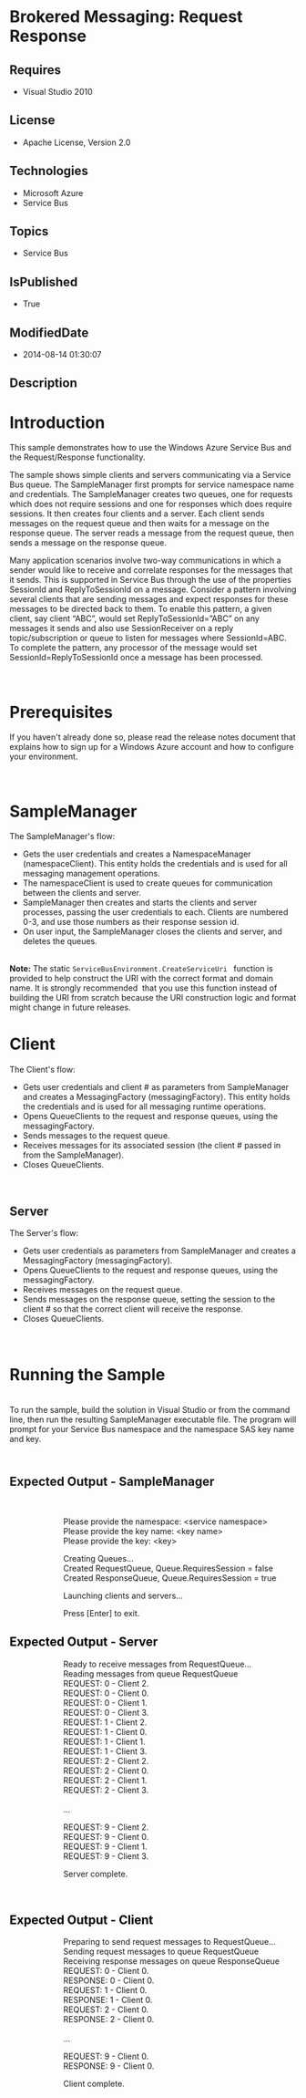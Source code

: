 # Brokered Messaging: Request Response
## Requires
* Visual Studio 2010
## License
* Apache License, Version 2.0
## Technologies
* Microsoft Azure
* Service Bus
## Topics
* Service Bus
## IsPublished
* True
## ModifiedDate
* 2014-08-14 01:30:07
## Description

<h1>Introduction</h1>
<p>This sample demonstrates how to use the Windows Azure Service Bus and the Request/Response functionality.</p>
<p>The sample shows simple clients and servers communicating via a Service Bus queue. The SampleManager first prompts for service namespace name and credentials. The SampleManager creates two queues, one for requests which does not require sessions and one
 for responses which does require sessions. It then creates four clients and a server. Each client sends messages on the request queue and then waits for a message on the response queue. The server reads a message from the request queue, then sends a message
 on the response queue.</p>
<p>Many application scenarios involve two-way communications in which a sender would like to receive and correlate responses for the messages that it sends. This is supported in Service Bus through the use of the properties SessionId and ReplyToSessionId on
 a message. Consider a pattern involving several clients that are sending messages and expect responses for these messages to be directed back to them. To enable this pattern, a given client, say client &ldquo;ABC&rdquo;, would set ReplyToSessionId=&rdquo;ABC&rdquo;
 on any messages it sends and also use SessionReceiver on a reply topic/subscription or queue to listen for messages where SessionId=ABC. To complete the pattern, any processor of the message would set SessionId=ReplyToSessionId once a message has been processed.</p>
<p>&nbsp;</p>
<h1>Prerequisites</h1>
<p>If you haven't already done so, please read the release notes document that explains how to sign up for a Windows Azure account and how to configure your environment.</p>
<p>&nbsp;</p>
<h1>SampleManager</h1>
<p>The SampleManager's flow:</p>
<ul>
<li>Gets the user credentials and creates a NamespaceManager (namespaceClient). This entity holds the credentials and is used for all messaging management operations.
</li><li>The namespaceClient is used to create queues for communication between the clients and server.
</li><li>SampleManager then creates and starts the clients and server processes, passing the user credentials to each. Clients are numbered 0-3, and use those numbers as their response session id.
</li><li>On user input, the SampleManager closes the clients and server, and deletes the queues.
</li></ul>
<p><br>
<strong>Note:</strong> The static <code>ServiceBusEnvironment.CreateServiceUri </code>
function is provided to help construct the URI with the correct format and domain name. It is strongly recommended&nbsp; that you use this function instead of building the URI from scratch because the URI construction logic and format might change in future
 releases.</p>
<h1 style="text-align:justify">Client</h1>
<p>The Client's flow:</p>
<ul>
<li>Gets user credentials and client # as parameters from SampleManager and creates a MessagingFactory (messagingFactory). This entity holds the credentials and is used for all messaging runtime operations.
</li><li>Opens QueueClients to the request and response queues, using the messagingFactory.
</li><li>Sends messages to the request queue. </li><li>Receives messages for its associated session (the client # passed in from the SampleManager).
</li><li>Closes QueueClients. </li></ul>
<p>&nbsp;</p>
<h2>Server</h2>
<p>The Server's flow:</p>
<ul>
<li>Gets user credentials as parameters from SampleManager and creates a MessagingFactory (messagingFactory).
</li><li>Opens QueueClients to the request and response queues, using the messagingFactory.
</li><li>Receives messages on the request queue. </li><li>Sends messages on the response queue, setting the session to the client # so that the correct client will receive the response.
</li><li>Closes QueueClients. </li></ul>
<h1><br>
Running the Sample</h1>
<p><br>
To run the sample, build the solution in Visual Studio or from the command line, then run the resulting SampleManager executable file. The program will prompt for your Service Bus namespace and the namespace SAS key name and key.</p>
<h2><br>
<strong>Expected Output - SampleManager </strong></h2>
<p>&nbsp;</p>
<p>&nbsp;&nbsp;&nbsp;&nbsp;&nbsp;&nbsp;&nbsp;&nbsp;&nbsp;&nbsp;&nbsp;&nbsp;&nbsp;&nbsp;&nbsp;&nbsp;&nbsp;&nbsp;&nbsp;&nbsp;&nbsp;&nbsp;&nbsp;&nbsp;Please provide the namespace: &lt;service namespace&gt;<br>
&nbsp;&nbsp;&nbsp;&nbsp;&nbsp;&nbsp;&nbsp;&nbsp;&nbsp;&nbsp;&nbsp;&nbsp;&nbsp;&nbsp;&nbsp;&nbsp;&nbsp;&nbsp;&nbsp;&nbsp;&nbsp;&nbsp;&nbsp; Please provide the key name: &lt;key name&gt;<br>
&nbsp;&nbsp;&nbsp;&nbsp;&nbsp;&nbsp;&nbsp;&nbsp;&nbsp;&nbsp;&nbsp;&nbsp;&nbsp;&nbsp;&nbsp;&nbsp;&nbsp;&nbsp;&nbsp;&nbsp;&nbsp;&nbsp;&nbsp; Please provide the key:&nbsp;&lt;key&gt;</p>
<p>&nbsp;&nbsp;&nbsp;&nbsp;&nbsp;&nbsp;&nbsp;&nbsp;&nbsp;&nbsp;&nbsp;&nbsp;&nbsp;&nbsp;&nbsp;&nbsp;&nbsp;&nbsp;&nbsp;&nbsp;&nbsp;&nbsp;&nbsp; Creating Queues...<br>
&nbsp;&nbsp;&nbsp;&nbsp;&nbsp;&nbsp;&nbsp;&nbsp;&nbsp;&nbsp;&nbsp;&nbsp;&nbsp;&nbsp;&nbsp;&nbsp;&nbsp;&nbsp;&nbsp;&nbsp;&nbsp;&nbsp;&nbsp; Created RequestQueue, Queue.RequiresSession = false<br>
&nbsp;&nbsp;&nbsp;&nbsp;&nbsp;&nbsp;&nbsp;&nbsp;&nbsp;&nbsp;&nbsp;&nbsp;&nbsp;&nbsp;&nbsp;&nbsp;&nbsp;&nbsp;&nbsp;&nbsp;&nbsp;&nbsp;&nbsp; Created ResponseQueue, Queue.RequiresSession = true</p>
<p>&nbsp;&nbsp;&nbsp;&nbsp;&nbsp;&nbsp;&nbsp;&nbsp;&nbsp;&nbsp;&nbsp;&nbsp;&nbsp;&nbsp;&nbsp;&nbsp;&nbsp;&nbsp;&nbsp;&nbsp;&nbsp;&nbsp;&nbsp; Launching clients and servers...</p>
<p>&nbsp;&nbsp;&nbsp;&nbsp;&nbsp;&nbsp;&nbsp;&nbsp;&nbsp;&nbsp;&nbsp;&nbsp;&nbsp;&nbsp;&nbsp;&nbsp;&nbsp;&nbsp;&nbsp;&nbsp;&nbsp;&nbsp;&nbsp; Press [Enter] to exit.</p>
<h2><strong><span style="color:black">Expected Output - Server</span></strong><span style="color:black">&nbsp;</span></h2>
<p>&nbsp;&nbsp;&nbsp;&nbsp;&nbsp;&nbsp;&nbsp;&nbsp;&nbsp;&nbsp;&nbsp;&nbsp;&nbsp;&nbsp;&nbsp;&nbsp;&nbsp;&nbsp;&nbsp;&nbsp;&nbsp;&nbsp;&nbsp;&nbsp;Ready to receive messages from RequestQueue...<br>
&nbsp;&nbsp;&nbsp;&nbsp;&nbsp;&nbsp;&nbsp;&nbsp;&nbsp;&nbsp;&nbsp;&nbsp;&nbsp;&nbsp;&nbsp;&nbsp;&nbsp;&nbsp;&nbsp;&nbsp;&nbsp;&nbsp;&nbsp; Reading messages from queue RequestQueue<br>
&nbsp;&nbsp;&nbsp;&nbsp;&nbsp;&nbsp;&nbsp;&nbsp;&nbsp;&nbsp;&nbsp;&nbsp;&nbsp;&nbsp;&nbsp;&nbsp;&nbsp;&nbsp;&nbsp;&nbsp;&nbsp;&nbsp;&nbsp; REQUEST: 0 - Client 2.<br>
&nbsp;&nbsp;&nbsp;&nbsp;&nbsp;&nbsp;&nbsp;&nbsp;&nbsp;&nbsp;&nbsp;&nbsp;&nbsp;&nbsp;&nbsp;&nbsp;&nbsp;&nbsp;&nbsp;&nbsp;&nbsp;&nbsp;&nbsp; REQUEST: 0 - Client 0.<br>
&nbsp;&nbsp;&nbsp;&nbsp;&nbsp;&nbsp;&nbsp;&nbsp;&nbsp;&nbsp;&nbsp;&nbsp;&nbsp;&nbsp;&nbsp;&nbsp;&nbsp;&nbsp;&nbsp;&nbsp;&nbsp;&nbsp;&nbsp; REQUEST: 0 - Client 1.<br>
&nbsp;&nbsp;&nbsp;&nbsp;&nbsp;&nbsp;&nbsp;&nbsp;&nbsp;&nbsp;&nbsp;&nbsp;&nbsp;&nbsp;&nbsp;&nbsp;&nbsp;&nbsp;&nbsp;&nbsp;&nbsp;&nbsp;&nbsp; REQUEST: 0 - Client 3.<br>
&nbsp;&nbsp;&nbsp;&nbsp;&nbsp;&nbsp;&nbsp;&nbsp;&nbsp;&nbsp;&nbsp;&nbsp;&nbsp;&nbsp;&nbsp;&nbsp;&nbsp;&nbsp;&nbsp;&nbsp;&nbsp;&nbsp;&nbsp; REQUEST: 1 - Client 2.<br>
&nbsp;&nbsp;&nbsp;&nbsp;&nbsp;&nbsp;&nbsp;&nbsp;&nbsp;&nbsp;&nbsp;&nbsp;&nbsp;&nbsp;&nbsp;&nbsp;&nbsp;&nbsp;&nbsp;&nbsp;&nbsp;&nbsp;&nbsp; REQUEST: 1 - Client 0.<br>
&nbsp;&nbsp;&nbsp;&nbsp;&nbsp;&nbsp;&nbsp;&nbsp;&nbsp;&nbsp;&nbsp;&nbsp;&nbsp;&nbsp;&nbsp;&nbsp;&nbsp;&nbsp;&nbsp;&nbsp;&nbsp;&nbsp;&nbsp; REQUEST: 1 - Client 1.<br>
&nbsp;&nbsp;&nbsp;&nbsp;&nbsp;&nbsp;&nbsp;&nbsp;&nbsp;&nbsp;&nbsp;&nbsp;&nbsp;&nbsp;&nbsp;&nbsp;&nbsp;&nbsp;&nbsp;&nbsp;&nbsp;&nbsp;&nbsp; REQUEST: 1 - Client 3.<br>
&nbsp;&nbsp;&nbsp;&nbsp;&nbsp;&nbsp;&nbsp;&nbsp;&nbsp;&nbsp;&nbsp;&nbsp;&nbsp;&nbsp;&nbsp;&nbsp;&nbsp;&nbsp;&nbsp;&nbsp;&nbsp;&nbsp;&nbsp; REQUEST: 2 - Client 2.<br>
&nbsp;&nbsp;&nbsp;&nbsp;&nbsp;&nbsp;&nbsp;&nbsp;&nbsp;&nbsp;&nbsp;&nbsp;&nbsp;&nbsp;&nbsp;&nbsp;&nbsp;&nbsp;&nbsp;&nbsp;&nbsp;&nbsp;&nbsp; REQUEST: 2 - Client 0.<br>
&nbsp;&nbsp;&nbsp;&nbsp;&nbsp;&nbsp;&nbsp;&nbsp;&nbsp;&nbsp;&nbsp;&nbsp;&nbsp;&nbsp;&nbsp;&nbsp;&nbsp;&nbsp;&nbsp;&nbsp;&nbsp;&nbsp;&nbsp; REQUEST: 2 - Client 1.<br>
&nbsp;&nbsp;&nbsp;&nbsp;&nbsp;&nbsp;&nbsp;&nbsp;&nbsp;&nbsp;&nbsp;&nbsp;&nbsp;&nbsp;&nbsp;&nbsp;&nbsp;&nbsp;&nbsp;&nbsp;&nbsp;&nbsp;&nbsp; REQUEST: 2 - Client 3.<br>
&nbsp;&nbsp;&nbsp;&nbsp;&nbsp;&nbsp;&nbsp;&nbsp;&nbsp;&nbsp;&nbsp;&nbsp;&nbsp;&nbsp;&nbsp;&nbsp;&nbsp;&nbsp;&nbsp;&nbsp;&nbsp;&nbsp;&nbsp;
<br>
&nbsp;&nbsp;&nbsp;&nbsp;&nbsp;&nbsp;&nbsp;&nbsp;&nbsp;&nbsp;&nbsp;&nbsp;&nbsp;&nbsp;&nbsp;&nbsp;&nbsp;&nbsp;&nbsp;&nbsp;&nbsp;&nbsp;&nbsp; ...</p>
<p>&nbsp;&nbsp;&nbsp;&nbsp;&nbsp;&nbsp;&nbsp;&nbsp;&nbsp;&nbsp;&nbsp;&nbsp;&nbsp;&nbsp;&nbsp;&nbsp;&nbsp;&nbsp;&nbsp;&nbsp;&nbsp;&nbsp;&nbsp; REQUEST: 9 - Client 2.<br>
&nbsp;&nbsp;&nbsp;&nbsp;&nbsp;&nbsp;&nbsp;&nbsp;&nbsp;&nbsp;&nbsp;&nbsp;&nbsp;&nbsp;&nbsp;&nbsp;&nbsp;&nbsp;&nbsp;&nbsp;&nbsp;&nbsp;&nbsp; REQUEST: 9 - Client 0.<br>
&nbsp;&nbsp;&nbsp;&nbsp;&nbsp;&nbsp;&nbsp;&nbsp;&nbsp;&nbsp;&nbsp;&nbsp;&nbsp;&nbsp;&nbsp;&nbsp;&nbsp;&nbsp;&nbsp;&nbsp;&nbsp;&nbsp;&nbsp; REQUEST: 9 - Client 1.<br>
&nbsp;&nbsp;&nbsp;&nbsp;&nbsp;&nbsp;&nbsp;&nbsp;&nbsp;&nbsp;&nbsp;&nbsp;&nbsp;&nbsp;&nbsp;&nbsp;&nbsp;&nbsp;&nbsp;&nbsp;&nbsp;&nbsp;&nbsp; REQUEST: 9 - Client 3.</p>
<p>&nbsp;&nbsp;&nbsp;&nbsp;&nbsp;&nbsp;&nbsp;&nbsp;&nbsp;&nbsp;&nbsp;&nbsp;&nbsp;&nbsp;&nbsp;&nbsp;&nbsp;&nbsp;&nbsp;&nbsp;&nbsp;&nbsp;&nbsp; Server complete.</p>
<p>&nbsp;</p>
<h2><strong><span style="color:black">Expected Output - Client</span></strong></h2>
<p>&nbsp;&nbsp;&nbsp;&nbsp;&nbsp;&nbsp;&nbsp;&nbsp;&nbsp;&nbsp;&nbsp;&nbsp;&nbsp;&nbsp;&nbsp;&nbsp;&nbsp;&nbsp;&nbsp;&nbsp;&nbsp;&nbsp;&nbsp; Preparing to send request messages to RequestQueue...<br>
&nbsp;&nbsp;&nbsp;&nbsp;&nbsp;&nbsp;&nbsp;&nbsp;&nbsp;&nbsp;&nbsp;&nbsp;&nbsp;&nbsp;&nbsp;&nbsp;&nbsp;&nbsp;&nbsp;&nbsp;&nbsp;&nbsp;&nbsp; Sending request messages to queue RequestQueue<br>
&nbsp;&nbsp;&nbsp;&nbsp;&nbsp;&nbsp;&nbsp;&nbsp;&nbsp;&nbsp;&nbsp;&nbsp;&nbsp;&nbsp;&nbsp;&nbsp;&nbsp;&nbsp;&nbsp;&nbsp;&nbsp;&nbsp;&nbsp; Receiving response messages on queue ResponseQueue<br>
&nbsp;&nbsp;&nbsp;&nbsp;&nbsp;&nbsp;&nbsp;&nbsp;&nbsp;&nbsp;&nbsp;&nbsp;&nbsp;&nbsp;&nbsp;&nbsp;&nbsp;&nbsp;&nbsp;&nbsp;&nbsp;&nbsp;&nbsp; REQUEST: 0 - Client 0.<br>
&nbsp;&nbsp;&nbsp;&nbsp;&nbsp;&nbsp;&nbsp;&nbsp;&nbsp;&nbsp;&nbsp;&nbsp;&nbsp;&nbsp;&nbsp;&nbsp;&nbsp;&nbsp;&nbsp;&nbsp;&nbsp;&nbsp;&nbsp; RESPONSE: 0 - Client 0.<br>
&nbsp;&nbsp;&nbsp;&nbsp;&nbsp;&nbsp;&nbsp;&nbsp;&nbsp;&nbsp;&nbsp;&nbsp;&nbsp;&nbsp;&nbsp;&nbsp;&nbsp;&nbsp;&nbsp;&nbsp;&nbsp;&nbsp;&nbsp; REQUEST: 1 - Client 0.<br>
&nbsp;&nbsp;&nbsp;&nbsp;&nbsp;&nbsp;&nbsp;&nbsp;&nbsp;&nbsp;&nbsp;&nbsp;&nbsp;&nbsp;&nbsp;&nbsp;&nbsp;&nbsp;&nbsp;&nbsp;&nbsp;&nbsp;&nbsp; RESPONSE: 1 - Client 0.<br>
&nbsp;&nbsp;&nbsp;&nbsp;&nbsp;&nbsp;&nbsp;&nbsp;&nbsp;&nbsp;&nbsp;&nbsp;&nbsp;&nbsp;&nbsp;&nbsp;&nbsp;&nbsp;&nbsp;&nbsp;&nbsp;&nbsp;&nbsp; REQUEST: 2 - Client 0.<br>
&nbsp;&nbsp;&nbsp;&nbsp;&nbsp;&nbsp;&nbsp;&nbsp;&nbsp;&nbsp;&nbsp;&nbsp;&nbsp;&nbsp;&nbsp;&nbsp;&nbsp;&nbsp;&nbsp;&nbsp;&nbsp;&nbsp;&nbsp; RESPONSE: 2 - Client 0.<br>
&nbsp;&nbsp;&nbsp;&nbsp;&nbsp;&nbsp;&nbsp;&nbsp;&nbsp;&nbsp;&nbsp;&nbsp;&nbsp;&nbsp;&nbsp;&nbsp;&nbsp;&nbsp;&nbsp;&nbsp;&nbsp;&nbsp;&nbsp;
<br>
&nbsp;&nbsp;&nbsp;&nbsp;&nbsp;&nbsp;&nbsp;&nbsp;&nbsp;&nbsp;&nbsp;&nbsp;&nbsp;&nbsp;&nbsp;&nbsp;&nbsp;&nbsp;&nbsp;&nbsp;&nbsp;&nbsp;&nbsp; ...</p>
<p>&nbsp;&nbsp;&nbsp;&nbsp;&nbsp;&nbsp;&nbsp;&nbsp;&nbsp;&nbsp;&nbsp;&nbsp;&nbsp;&nbsp;&nbsp;&nbsp;&nbsp;&nbsp;&nbsp;&nbsp;&nbsp;&nbsp;&nbsp; REQUEST: 9 - Client 0.<br>
&nbsp;&nbsp;&nbsp;&nbsp;&nbsp;&nbsp;&nbsp;&nbsp;&nbsp;&nbsp;&nbsp;&nbsp;&nbsp;&nbsp;&nbsp;&nbsp;&nbsp;&nbsp;&nbsp;&nbsp;&nbsp;&nbsp;&nbsp; RESPONSE: 9 - Client 0.</p>
<p>&nbsp;&nbsp;&nbsp;&nbsp;&nbsp;&nbsp;&nbsp;&nbsp;&nbsp;&nbsp;&nbsp;&nbsp;&nbsp;&nbsp;&nbsp;&nbsp;&nbsp;&nbsp;&nbsp;&nbsp;&nbsp;&nbsp;&nbsp; Client complete.</p>
<p><br>
<br>
</p>
